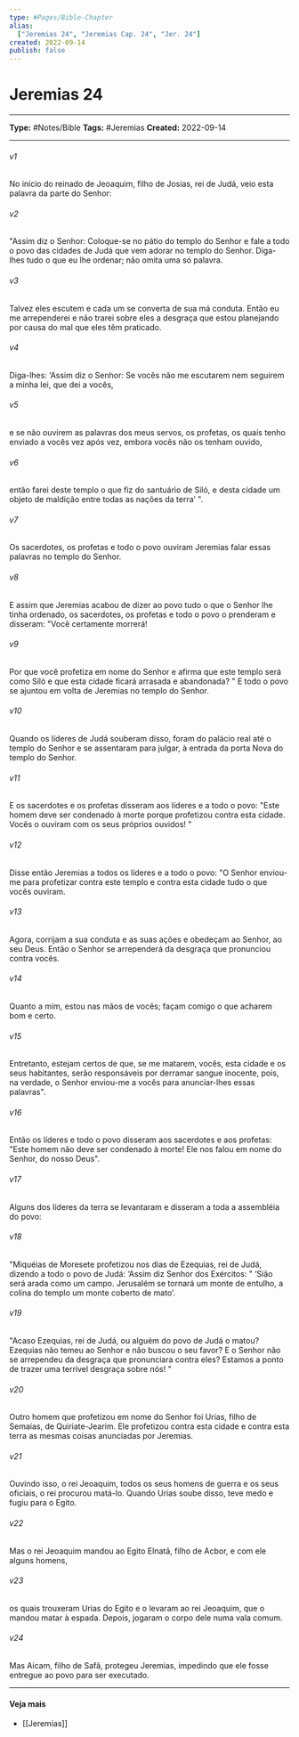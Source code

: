 ```yaml
---
type: #Pages/Bible-Chapter
alias:
  ["Jeremias 24", "Jeremias Cap. 24", "Jer. 24"]
created: 2022-09-14
publish: false
---
```


# Jeremias 24

---

**Type:** #Notes/Bible
**Tags:** #Jeremias
**Created:** 2022-09-14

---

###### v1
No início do reinado de Jeoaquim, filho de Josias, rei de Judá, veio esta palavra da parte do Senhor:
###### v2
"Assim diz o Senhor: Coloque-se no pátio do templo do Senhor e fale a todo o povo das cidades de Judá que vem adorar no templo do Senhor. Diga-lhes tudo o que eu lhe ordenar; não omita uma só palavra.
###### v3
Talvez eles escutem e cada um se converta de sua má conduta. Então eu me arrependerei e não trarei sobre eles a desgraça que estou planejando por causa do mal que eles têm praticado.
###### v4
Diga-lhes: ‘Assim diz o Senhor: Se vocês não me escutarem nem seguirem a minha lei, que dei a vocês,
###### v5
e se não ouvirem as palavras dos meus servos, os profetas, os quais tenho enviado a vocês vez após vez, embora vocês não os tenham ouvido,
###### v6
então farei deste templo o que fiz do santuário de Siló, e desta cidade um objeto de maldição entre todas as nações da terra’ ".
###### v7
Os sacerdotes, os profetas e todo o povo ouviram Jeremias falar essas palavras no templo do Senhor.
###### v8
E assim que Jeremias acabou de dizer ao povo tudo o que o Senhor lhe tinha ordenado, os sacerdotes, os profetas e todo o povo o prenderam e disseram: "Você certamente morrerá!
###### v9
Por que você profetiza em nome do Senhor e afirma que este templo será como Siló e que esta cidade ficará arrasada e abandonada? " E todo o povo se ajuntou em volta de Jeremias no templo do Senhor.
###### v10
Quando os líderes de Judá souberam disso, foram do palácio real até o templo do Senhor e se assentaram para julgar, à entrada da porta Nova do templo do Senhor.
###### v11
E os sacerdotes e os profetas disseram aos líderes e a todo o povo: "Este homem deve ser condenado à morte porque profetizou contra esta cidade. Vocês o ouviram com os seus próprios ouvidos! "
###### v12
Disse então Jeremias a todos os líderes e a todo o povo: "O Senhor enviou-me para profetizar contra este templo e contra esta cidade tudo o que vocês ouviram.
###### v13
Agora, corrijam a sua conduta e as suas ações e obedeçam ao Senhor, ao seu Deus. Então o Senhor se arrependerá da desgraça que pronunciou contra vocês.
###### v14
Quanto a mim, estou nas mãos de vocês; façam comigo o que acharem bom e certo.
###### v15
Entretanto, estejam certos de que, se me matarem, vocês, esta cidade e os seus habitantes, serão responsáveis por derramar sangue inocente, pois, na verdade, o Senhor enviou-me a vocês para anunciar-lhes essas palavras".
###### v16
Então os líderes e todo o povo disseram aos sacerdotes e aos profetas: "Este homem não deve ser condenado à morte! Ele nos falou em nome do Senhor, do nosso Deus".
###### v17
Alguns dos líderes da terra se levantaram e disseram a toda a assembléia do povo:
###### v18
"Miquéias de Moresete profetizou nos dias de Ezequias, rei de Judá, dizendo a todo o povo de Judá: ‘Assim diz Senhor dos Exércitos: " ‘Sião será arada como um campo. Jerusalém se tornará um monte de entulho, a colina do templo um monte coberto de mato’.
###### v19
"Acaso Ezequias, rei de Judá, ou alguém do povo de Judá o matou? Ezequias não temeu ao Senhor e não buscou o seu favor? E o Senhor não se arrependeu da desgraça que pronunciara contra eles? Estamos a ponto de trazer uma terrível desgraça sobre nós! "
###### v20
Outro homem que profetizou em nome do Senhor foi Urias, filho de Semaías, de Quiriate-Jearim. Ele profetizou contra esta cidade e contra esta terra as mesmas coisas anunciadas por Jeremias.
###### v21
Ouvindo isso, o rei Jeoaquim, todos os seus homens de guerra e os seus oficiais, o rei procurou matá-lo. Quando Urias soube disso, teve medo e fugiu para o Egito.
###### v22
Mas o rei Jeoaquim mandou ao Egito Elnatã, filho de Acbor, e com ele alguns homens,
###### v23
os quais trouxeram Urias do Egito e o levaram ao rei Jeoaquim, que o mandou matar à espada. Depois, jogaram o corpo dele numa vala comum.
###### v24
Mas Aicam, filho de Safã, protegeu Jeremias, impedindo que ele fosse entregue ao povo para ser executado.


---

#### Veja mais

- [[Jeremias]]
